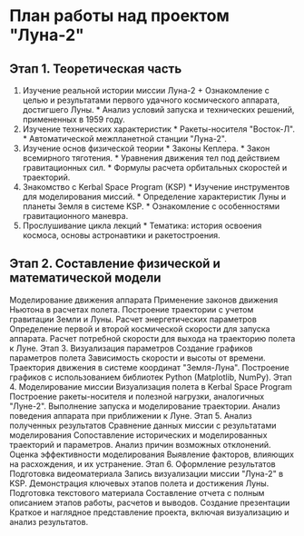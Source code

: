 # План работы над проектом "Луна-2"
## Этап 1. Теоретическая часть
  1. Изучение реальной истории миссии Луна-2
    + Ознакомление с целью и результатами первого удачного космического аппарата, достигшего Луны.
    * Анализ условий запуска и технических решений, примененных в 1959 году.
  2. Изучение технических характеристик
    * Ракеты-носителя "Восток-Л".
    * Автоматической межпланетной станции "Луна-2".
  3. Изучение основ физической теории
    * Законы Кеплера.
    * Закон всемирного тяготения.
    * Уравнения движения тел под действием гравитационных сил.
    * Формулы расчета орбитальных скоростей и траекторий.
  4. Знакомство с Kerbal Space Program (KSP)
    * Изучение инструментов для моделирования миссий.
    * Определение характеристик Луны и планеты Земля в системе KSP.
    * Ознакомление с особенностями гравитационного маневра.
  5. Прослушивание цикла лекций
    * Тематика: история освоения космоса, основы астронавтики и ракетостроения.
## Этап 2. Составление физической и математической модели
Моделирование движения аппарата
Применение законов движения Ньютона в расчетах полета.
Построение траектории с учетом гравитации Земли и Луны.
Расчет энергетических параметров
Определение первой и второй космической скорости для запуска аппарата.
Расчет потребной скорости для выхода на траекторию полета к Луне.
Этап 3. Визуализация параметров
Создание графиков параметров полета
Зависимость скорости и высоты от времени.
Траектория движения в системе координат "Земля-Луна".
Построение графиков с использованием библиотек Python (Matplotlib, NumPy).
Этап 4. Моделирование миссии
Визуализация полета в Kerbal Space Program
Построение ракеты-носителя и полезной нагрузки, аналогичных "Луне-2".
Выполнение запуска и моделирование траектории.
Анализ поведения аппарата при приближении к Луне.
Этап 5. Анализ полученных результатов
Сравнение данных миссии с результатами моделирования
Сопоставление исторических и моделированных траекторий и параметров.
Анализ причин возможных отклонений.
Оценка эффективности моделирования
Выявление факторов, влияющих на расхождения, и их устранение.
Этап 6. Оформление результатов
Подготовка видеоматериала
Запись визуализации миссии "Луна-2" в KSP.
Демонстрация ключевых этапов полета и достижения Луны.
Подготовка текстового материала
Составление отчета с полным описанием этапов работы, расчетов и выводов.
Создание презентации
Краткое и наглядное представление проекта, включая визуализацию и анализ результатов.
